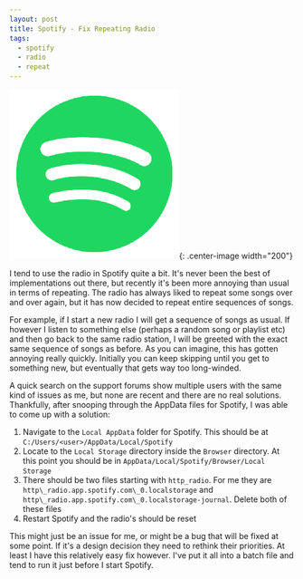 ```yaml
---
layout: post
title: Spotify - Fix Repeating Radio
tags:
  - spotify
  - radio
  - repeat
---
```


![Spotify Logo](/images/2015/spotify.png){: .center-image width="200"}

I tend to use the radio in Spotify quite a bit. It's never been the best of implementations out there, but recently it's been more annoying than usual in terms of repeating. The radio has always liked to repeat some songs over and over again, but it has now decided to repeat entire sequences of songs.

For example, if I start a new radio I will get a sequence of songs as usual. If however I listen to something else (perhaps a random song or playlist etc) and then go back to the same radio station, I will be greeted with the exact same sequence of songs as before. As you can imagine, this has gotten annoying really quickly. Initially you can keep skipping until you get to something new, but eventually that gets way too long-winded.

A quick search on the support forums show multiple users with the same kind of issues as me, but none are recent and there are no real solutions. Thankfully, after snooping through the AppData files for Spotify, I was able to come up with a solution:

  1. Navigate to the `Local AppData` folder for Spotify. This should be at `C:/Users/<user>/AppData/Local/Spotify`
  1. Locate to the `Local Storage` directory inside the `Browser` directory. At this point you should be in `AppData/Local/Spotify/Browser/Local Storage`
  1. There should be two files starting with `http_radio`. For me they are `http\_radio.app.spotify.com\_0.localstorage` and `http\_radio.app.spotify.com\_0.localstorage-journal`. Delete both of these files
  1. Restart Spotify and the radio's should be reset

This might just be an issue for me, or might be a bug that will be fixed at some point. If it's a design decision they need to rethink their priorities. At least I have this relatively easy fix however. I've put it all into a batch file and tend to run it just before I start Spotify.